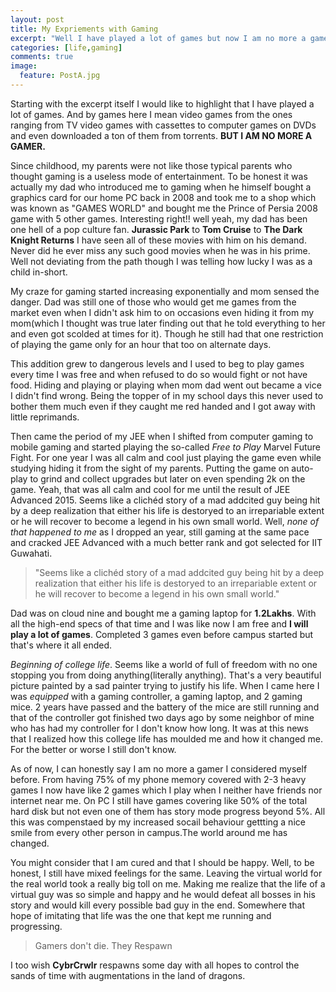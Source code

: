 ```yaml
---
layout: post
title: My Expriements with Gaming
excerpt: "Well I have played a lot of games but now I am no more a gamer."
categories: [life,gaming]
comments: true
image:
  feature: PostA.jpg
---
```


Starting with the excerpt itself I would like to highlight that I have played a lot of games. And by games here I mean video games from the ones ranging from TV video games with cassettes to computer games on DVDs and even downloaded a ton of them from torrents. **BUT I AM NO MORE A GAMER.** 

Since childhood, my parents were not like those typical parents who thought gaming is a useless mode of entertainment. To be honest it was actually my dad who introduced me to gaming when he himself bought a graphics card for our home PC back in 2008 and took me to a shop which was known as "GAMES WORLD" and bought me the Prince of Persia 2008 game with 5 other games. Interesting right!! well yeah, my dad has been one hell of a pop culture fan. **Jurassic Park** to **Tom Cruise** to **The Dark Knight Returns** I have seen all of these movies with him on his demand. Never did he ever miss any such good movies when he was in his prime. Well not deviating from the path though I was telling how lucky I was as a child in-short.

My craze for gaming started increasing exponentially and mom sensed the danger. Dad was still one of those who would get me games from the market even when I didn't ask him to on occasions even hiding it from my mom(which I thought was true later finding out that he told everything to her and even got scolded at times for it). Though he still had that one restriction of playing the game only for an hour that too on alternate days.

This addition grew to dangerous levels and I used to beg to play games every time I was free and when refused to do so would fight or not have food. Hiding and playing or playing when mom dad went out became a vice I didn't find wrong. Being the topper of in my school days this never used to bother them much even if they caught me red handed and I got away with little reprimands.

Then came the period of my JEE when I shifted from computer gaming to mobile gaming and started playing the so-called *Free to Play* Marvel Future Fight. For one year I was all calm and cool just playing the game even while studying hiding it from the sight of my parents. Putting the game on auto-play to grind and collect upgrades but later on even spending 2k on the game. Yeah, that was all calm and cool for me until the result of JEE Advanced 2015. Seems like a clichéd story of a mad addcited guy being hit by a deep realization that either his life is destoryed to an irrepariable extent or he will recover to become a legend in his own small world. Well, *none of that happened to me* as I dropped an year, still gaming at the same pace and cracked JEE Advanced with a much better rank and got selected for IIT Guwahati.

> "Seems like a clichéd story of a mad addcited guy being hit by a deep realization that either his life is destoryed to an irrepariable extent or he will recover to become a legend in his own small world." 

Dad was on cloud nine and bought me a gaming laptop for **1.2Lakhs**. With all the high-end specs of that time and I was like now I am free and **I will play a lot of games**. Completed 3 games even before campus started but that's where it all ended. 

*Beginning of college life*. Seems like a world of full of freedom with no one stopping you from doing anything(literally anything). That's a very beautiful picture painted by a sad painter trying to justify his life. When I came here I was *equipped* with a gaming controller, a gaming laptop, and 2 gaming mice. 2 years have passed and the battery of the mice are still running and that of the controller got finished two days ago by some neighbor of mine who has had my controller for I don't know how long. It was at this news that I realized how this college life has moulded me and how it changed me. For the better or worse I still don't know. 

As of now, I can honestly say I am no more a gamer I considered myself before. From having 75% of my phone memory covered with 2-3 heavy games I now have like 2 games which I play when I neither have friends nor internet near me. On PC I still have games covering like 50% of the total hard disk but not even one of them has story mode progress beyond 5%. All this was compenstaed by my increased socail behaviour gettting a nice smile from every other person in campus.The world around me has changed.

You might consider that I am cured and that I should be happy. Well, to be honest, I still have mixed feelings for the same. Leaving the virtual world for the real world took a really big toll on me. Making me realize that the life of a virtual guy was so simple and happy and he would defeat all bosses in his story and would kill every possible bad guy in the end. Somewhere that hope of imitating that life was the one that kept me running and progressing. 

> Gamers don't die. They Respawn

I too wish **CybrCrwlr** respawns some day with all hopes to control the sands of time with augmentations in the land of dragons.
